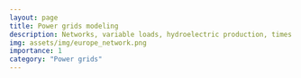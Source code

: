 ```yaml
---
layout: page
title: Power grids modeling
description: Networks, variable loads, hydroelectric production, times series, ...
img: assets/img/europe_network.png
importance: 1
category: "Power grids"
---
```


